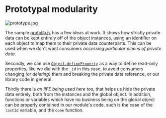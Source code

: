 # Prototypal modularity

![prototype.jpg][1]

The sample [protolib.js][2] has a few ideas at work. It shows how strictly private data can be kept entirely off of the object instances, using an identifier on each object to map them to their private data counterparts. This can be used when we don't want consumers _accessing particular pieces of private data_.

Secondly, we can use [`Object.defineProperty`][3] as a way to define read-only properties, like we did with the `_id` in this case, to avoid consumers changing _(or deleting)_ them and breaking the private data reference, or our library code in general.

Thirdly there is _an IIFE being used here too_, that helps us hide the private data entirely, both from the instances and the global object. In addition, functions or variables which have no business being on the global object can be properly contained in our module's code, such is the case of the `lastId` variable, and the `done` function.

  [1]: http://i.imgur.com/wYIk9JX.jpg "Prototypes! JavaScript ones."
  [2]: https://github.com/buildfirst/buildfirst/tree/master/ch05/06_prototypal-modularity/protolib.js
  [3]: https://developer.mozilla.org/en-US/docs/Web/JavaScript/Reference/Global_Objects/Object/defineProperty
